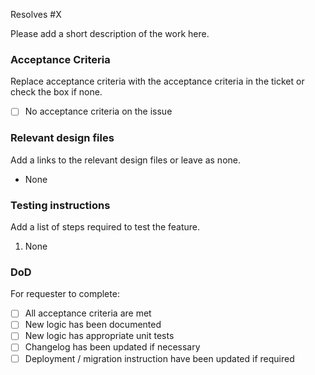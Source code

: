 Resolves #X

Please add a short description of the work here.

### Acceptance Criteria
Replace acceptance criteria with the acceptance criteria in the ticket or check the box if none.
- [ ] No acceptance criteria on the issue

### Relevant design files
Add a links to the relevant design files or leave as none.
* None

### Testing instructions
Add a list of steps required to test the feature.
1. None

### DoD
For requester to complete:
- [ ] All acceptance criteria are met
- [ ] New logic has been documented
- [ ] New logic has appropriate unit tests
- [ ] Changelog has been updated if necessary
- [ ] Deployment / migration instruction have been updated if required
